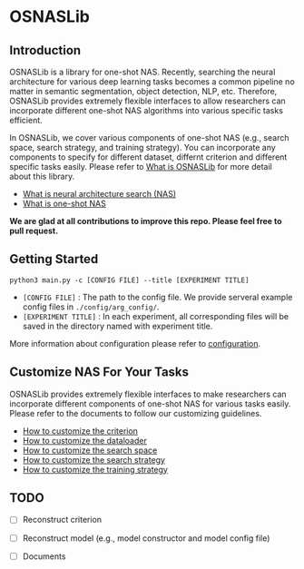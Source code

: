 # OSNASLib

## Introduction
OSNASLib is a library for one-shot NAS. Recently, searching the neural architecture for various deep learning tasks becomes a common pipeline no matter in semantic segmentation, object detection, NLP, etc. Therefore, OSNASLib provides extremely flexible interfaces to allow researchers can incorporate different one-shot NAS algorithms into various specific tasks efficient.

In OSNASLib, we cover various components of one-shot NAS (e.g., search space, search strategy, and training strategy). You can incorporate any components to specify for different dataset, differnt criterion and different specific tasks easily. 
Please refer to [What is OSNASLib](./doc/osnaslib.md) for more detail about this library.

* [What is neural architecture search (NAS)](./doc/nas.md)
* [What is one-shot NAS](./doc/one_shot_nas.md)

**We are glad at all contributions to improve this repo. Please feel free to pull request.**

## Getting Started
```
python3 main.py -c [CONFIG FILE] --title [EXPERIMENT TITLE]
```
* `[CONFIG FILE]` : The path to the config file. We provide serveral example config files in `./config/arg_config/`.
* `[EXPERIMENT TITLE]` : In each experiment, all corresponding files will be saved in the directory named with experiment title. 

More information about configuration please refer to [configuration](./doc/configuration.md).

## Customize NAS For Your Tasks
OSNASLib provides extremely flexible interfaces to make researchers can incorporate different components of one-shot NAS for various tasks easily.
Please refer to the documents to follow our customizing guidelines.
* [How to customize the criterion](./doc/customize/criterion.md)
* [How to customize the dataloader](./doc/customize/dataloader.md)
* [How to customize the search space](./doc/customize/search_space.md)
* [How to customize the search strategy](./doc/customize/search_strategy.md)
* [How to customize the training strategy](./doc/customize/training_strategy.md)

## TODO
* [ ] Reconstruct criterion
* [ ] Reconstruct model (e.g., model constructor and model config file)
* [ ] Documents

